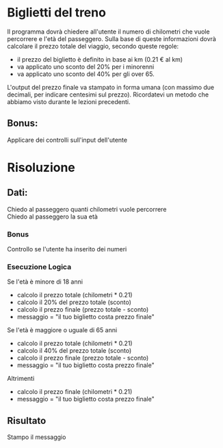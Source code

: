 # Biglietti del treno

Il programma dovrà chiedere all'utente il numero di chilometri che vuole percorrere e l'età del passeggero. Sulla base di queste informazioni dovrà calcolare il prezzo totale del viaggio, secondo queste regole:  

- il prezzo del biglietto è definito in base ai km (0.21 € al km)  
- va applicato uno sconto del 20% per i minorenni  
- va applicato uno sconto del 40% per gli over 65.  

L'output del prezzo finale va stampato in forma umana (con massimo due decimali, per indicare centesimi sul prezzo). Ricordatevi un metodo che abbiamo visto durante le lezioni precedenti.

## Bonus:  
Applicare dei controlli sull'input dell'utente


# Risoluzione

## Dati:  
Chiedo al passeggero quanti chilometri vuole percorrere   
Chiedo al passeggero la sua età  


### Bonus 
Controllo se l'utente ha inserito dei numeri  

### Esecuzione Logica  
Se l'età è minore di 18 anni    
- calcolo il prezzo totale (chilometri * 0.21)  
- calcolo il 20% del prezzo totale (sconto)  
- calcolo il prezzo finale (prezzo totale - sconto)  
- messaggio = "il tuo biglietto costa prezzo finale"     

Se l'età è maggiore o uguale di 65 anni     
- calcolo il prezzo totale (chilometri * 0.21)  
- calcolo il 40% del prezzo totale (sconto)  
- calcolo il prezzo finale (prezzo totale - sconto)  
- messaggio = "il tuo biglietto costa prezzo finale"  

Altrimenti  
- calcolo il prezzo finale (chilometri * 0.21)  
- messaggio = "il tuo biglietto costa prezzo finale"  

## Risultato  
Stampo il messaggio       

